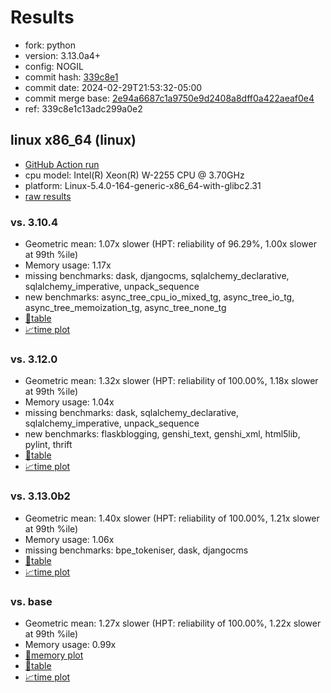 # Results

- fork: python
- version: 3.13.0a4+
- config: NOGIL
- commit hash: [339c8e1](https://github.com/python/cpython/commit/339c8e1)
- commit date: 2024-02-29T21:53:32-05:00
- commit merge base: [2e94a6687c1a9750e9d2408a8dff0a422aeaf0e4](https://github.com/python/cpython/commit/2e94a6687c1a9750e9d2408a8dff0a422aeaf0e4)
- ref: 339c8e1c13adc299a0e2

## linux x86_64 (linux)

- [GitHub Action run](https://github.com/faster-cpython/benchmarking/actions/runs/9064106501)
- cpu model: Intel(R) Xeon(R) W-2255 CPU @ 3.70GHz
- platform: Linux-5.4.0-164-generic-x86_64-with-glibc2.31
- [raw results](bm-20240229-linux-x86_64-python-339c8e1c13adc299a0e2-3.13.0a4%2B-339c8e1.json)

### vs. 3.10.4

- Geometric mean: 1.07x slower (HPT: reliability of 96.29%, 1.00x slower at 99th %ile)
- Memory usage: 1.17x
- missing benchmarks: dask, djangocms, sqlalchemy_declarative, sqlalchemy_imperative, unpack_sequence
- new benchmarks: async_tree_cpu_io_mixed_tg, async_tree_io_tg, async_tree_memoization_tg, async_tree_none_tg
- [📄table](bm-20240229-linux-x86_64-python-339c8e1c13adc299a0e2-3.13.0a4%2B-339c8e1-vs-3.10.4.md)
- [📈time plot](bm-20240229-linux-x86_64-python-339c8e1c13adc299a0e2-3.13.0a4%2B-339c8e1-vs-3.10.4.svg)

### vs. 3.12.0

- Geometric mean: 1.32x slower (HPT: reliability of 100.00%, 1.18x slower at 99th %ile)
- Memory usage: 1.04x
- missing benchmarks: dask, sqlalchemy_declarative, sqlalchemy_imperative, unpack_sequence
- new benchmarks: flaskblogging, genshi_text, genshi_xml, html5lib, pylint, thrift
- [📄table](bm-20240229-linux-x86_64-python-339c8e1c13adc299a0e2-3.13.0a4%2B-339c8e1-vs-3.12.0.md)
- [📈time plot](bm-20240229-linux-x86_64-python-339c8e1c13adc299a0e2-3.13.0a4%2B-339c8e1-vs-3.12.0.svg)

### vs. 3.13.0b2

- Geometric mean: 1.40x slower (HPT: reliability of 100.00%, 1.21x slower at 99th %ile)
- Memory usage: 1.06x
- missing benchmarks: bpe_tokeniser, dask, djangocms
- [📄table](bm-20240229-linux-x86_64-python-339c8e1c13adc299a0e2-3.13.0a4%2B-339c8e1-vs-3.13.0b2.md)
- [📈time plot](bm-20240229-linux-x86_64-python-339c8e1c13adc299a0e2-3.13.0a4%2B-339c8e1-vs-3.13.0b2.svg)

### vs. base

- Geometric mean: 1.27x slower (HPT: reliability of 100.00%, 1.22x slower at 99th %ile)
- Memory usage: 0.99x
- [🧠memory plot](bm-20240229-linux-x86_64-python-339c8e1c13adc299a0e2-3.13.0a4%2B-339c8e1-vs-base-mem.svg)
- [📄table](bm-20240229-linux-x86_64-python-339c8e1c13adc299a0e2-3.13.0a4%2B-339c8e1-vs-base.md)
- [📈time plot](bm-20240229-linux-x86_64-python-339c8e1c13adc299a0e2-3.13.0a4%2B-339c8e1-vs-base.svg)

